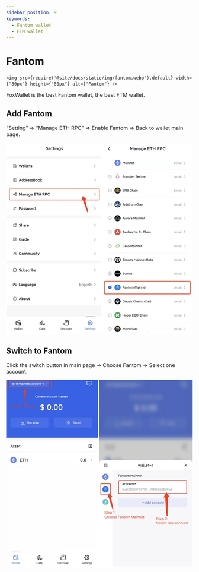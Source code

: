 ```yaml
---
sidebar_position: 9
keywords:
  - Fantom wallet
  - FTM wallet
---
```


# Fantom
```mdx-code-block
<img src={require('@site/docs/static/img/fantom.webp').default} width={"80px"} height={"80px"} alt={"Fantom"} />
```
FoxWallet is the best Fantom wallet, the best FTM wallet.

## Add Fantom

“Setting” => “Manage ETH RPC” => Enable Fantom => Back to wallet main page.

![](../img/add-fantom.webp)

## Switch to Fantom

Click the switch button in main page => Choose Fantom => Select one account.

![](../img/switch-fantom.webp)